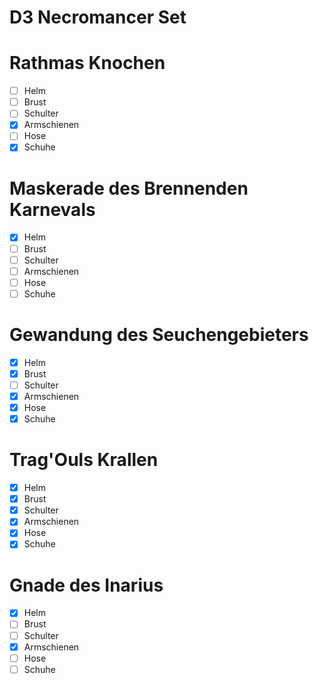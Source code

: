 # D3 Necromancer Set

# Rathmas Knochen

- [ ] Helm
- [ ] Brust
- [ ] Schulter
- [x] Armschienen
- [ ] Hose
- [x] Schuhe

# Maskerade des Brennenden Karnevals
- [x] Helm
- [ ] Brust
- [ ] Schulter
- [ ] Armschienen
- [ ] Hose
- [ ] Schuhe

# Gewandung des Seuchengebieters
- [x] Helm
- [x] Brust
- [ ] Schulter
- [x] Armschienen
- [x] Hose
- [x] Schuhe

# Trag'Ouls Krallen
- [x] Helm
- [x] Brust
- [x] Schulter
- [x] Armschienen
- [x] Hose
- [x] Schuhe

# Gnade des Inarius
- [x] Helm
- [ ] Brust
- [ ] Schulter
- [x] Armschienen
- [ ] Hose
- [ ] Schuhe
